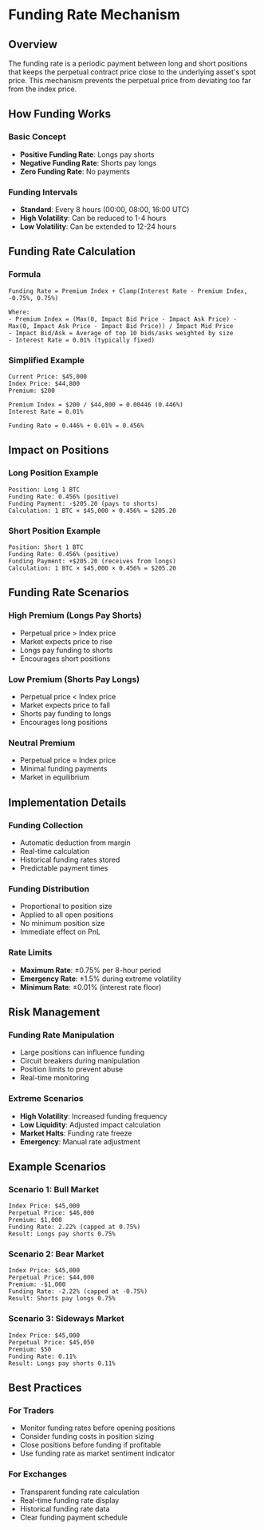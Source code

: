 # Funding Rate Mechanism

## Overview

The funding rate is a periodic payment between long and short positions that keeps the perpetual contract price close to the underlying asset's spot price. This mechanism prevents the perpetual price from deviating too far from the index price.

## How Funding Works

### Basic Concept
- **Positive Funding Rate**: Longs pay shorts
- **Negative Funding Rate**: Shorts pay longs
- **Zero Funding Rate**: No payments

### Funding Intervals
- **Standard**: Every 8 hours (00:00, 08:00, 16:00 UTC)
- **High Volatility**: Can be reduced to 1-4 hours
- **Low Volatility**: Can be extended to 12-24 hours

## Funding Rate Calculation

### Formula
```
Funding Rate = Premium Index + Clamp(Interest Rate - Premium Index, -0.75%, 0.75%)

Where:
- Premium Index = (Max(0, Impact Bid Price - Impact Ask Price) - Max(0, Impact Ask Price - Impact Bid Price)) / Impact Mid Price
- Impact Bid/Ask = Average of top 10 bids/asks weighted by size
- Interest Rate = 0.01% (typically fixed)
```

### Simplified Example
```
Current Price: $45,000
Index Price: $44,800
Premium: $200

Premium Index = $200 / $44,800 = 0.00446 (0.446%)
Interest Rate = 0.01%

Funding Rate = 0.446% + 0.01% = 0.456%
```

## Impact on Positions

### Long Position Example
```
Position: Long 1 BTC
Funding Rate: 0.456% (positive)
Funding Payment: -$205.20 (pays to shorts)
Calculation: 1 BTC × $45,000 × 0.456% = $205.20
```

### Short Position Example
```
Position: Short 1 BTC
Funding Rate: 0.456% (positive)
Funding Payment: +$205.20 (receives from longs)
Calculation: 1 BTC × $45,000 × 0.456% = $205.20
```

## Funding Rate Scenarios

### High Premium (Longs Pay Shorts)
- Perpetual price > Index price
- Market expects price to rise
- Longs pay funding to shorts
- Encourages short positions

### Low Premium (Shorts Pay Longs)
- Perpetual price < Index price
- Market expects price to fall
- Shorts pay funding to longs
- Encourages long positions

### Neutral Premium
- Perpetual price ≈ Index price
- Minimal funding payments
- Market in equilibrium

## Implementation Details

### Funding Collection
- Automatic deduction from margin
- Real-time calculation
- Historical funding rates stored
- Predictable payment times

### Funding Distribution
- Proportional to position size
- Applied to all open positions
- No minimum position size
- Immediate effect on PnL

### Rate Limits
- **Maximum Rate**: ±0.75% per 8-hour period
- **Emergency Rate**: ±1.5% during extreme volatility
- **Minimum Rate**: ±0.01% (interest rate floor)

## Risk Management

### Funding Rate Manipulation
- Large positions can influence funding
- Circuit breakers during manipulation
- Position limits to prevent abuse
- Real-time monitoring

### Extreme Scenarios
- **High Volatility**: Increased funding frequency
- **Low Liquidity**: Adjusted impact calculation
- **Market Halts**: Funding rate freeze
- **Emergency**: Manual rate adjustment

## Example Scenarios

### Scenario 1: Bull Market
```
Index Price: $45,000
Perpetual Price: $46,000
Premium: $1,000
Funding Rate: 2.22% (capped at 0.75%)
Result: Longs pay shorts 0.75%
```

### Scenario 2: Bear Market
```
Index Price: $45,000
Perpetual Price: $44,000
Premium: -$1,000
Funding Rate: -2.22% (capped at -0.75%)
Result: Shorts pay longs 0.75%
```

### Scenario 3: Sideways Market
```
Index Price: $45,000
Perpetual Price: $45,050
Premium: $50
Funding Rate: 0.11%
Result: Longs pay shorts 0.11%
```

## Best Practices

### For Traders
- Monitor funding rates before opening positions
- Consider funding costs in position sizing
- Close positions before funding if profitable
- Use funding rate as market sentiment indicator

### For Exchanges
- Transparent funding rate calculation
- Real-time funding rate display
- Historical funding rate data
- Clear funding payment schedule 